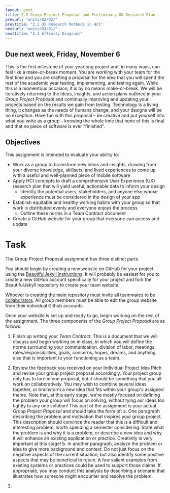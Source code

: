 ```yaml
---
layout: post
title: 2.3 Group Project Proposal and Preliminary UX Research Plan
prevurl: "units/02/02/"
prevtitle: "2.2 UX Research Methods in HCI"
nexturl: "units/03/01/"
nexttitle: "3.1 Affinity Diagrams"
---
```


## Due next week, Friday, November 6

This is the first milestone of your yearlong project and, in many ways, can feel like a make-or-break moment. You are working with your team for the first time and you are drafting a proposal for the idea that you will spend the rest of the academic year testing, implementing, and testing again. While this is a momentous occasion, it is by no means make-or-break. We will be iteratively returning to the ideas, insights, and action plans outlined in your *Group Project Proposal* and continually improving and updating your projects based on the results we gain from testing. Technology is a living thing, it changes as the needs of humans change, and your designs will be no exception. Have fun with this proposal – be creative and put yourself into what you write as a group – knowing the whole time that none of this is final and that no piece of software is ever "finished".

## Objectives

This assignment is intended to evaluate your ability to:
  * Work as a group to brainstorm new ideas and insights, drawing from your diverse knowledge, skillsets, and lived experiences to come up with a useful and well-planned piece of mobile software
  * Apply HCI concepts to draft a comprehensive User Experience (UX) research plan that will yield useful, actionable data to inform your design
    * Identify the potential users, stakeholders, and anyone else whose experience must be considered in the design of your app
  * Establish equitable and healthy working habits with your group so that work is distributed evenly and everyone enjoys the process
    * Outline these norms in a Team Contract document
  * Create a GitHub website for your group that everyone can access and update
  
# Task
 
The Group Project Proposal assignment has three distinct parts. 

You should begin by creating a new website on GitHub for your project, using the [BeautifulJekyll instructions](https://github.com/daattali/beautiful-jekyll#creating-a-user-page-vs-a-project-page). It will probably be easiest for you to create a new GitHub account specifically for your project and fork the BeautifulJekyll repository to create your team website. 

Whoever is creating the main repository must invite all teammates to be [collaborators](https://docs.github.com/en/free-pro-team@latest/github/setting-up-and-managing-your-github-user-account/inviting-collaborators-to-a-personal-repository). All group members must be able to edit the group website from their individual Github accounts.

Once your website is set up and ready to go, begin working on the rest of the assignment. The three components of the *Group Project Proposal* are as follows:

 1. Finish up writing your *Team Contract*. This is a document that we will discuss and begin working on in class, in which you will define the norms surrounding your communication, division of labor, meetings, roles/responsibilities, goals, concerns, hopes, dreams, and anything else that is important to your functioning as a team.
 
 2. Review the feedback you received on your Individual Project Idea Pitch and revise your group project proposal accordingly. Your project group only has to turn in one proposal, but it should be something that you all work on collaboratively. You may wish to combine several ideas together, or brainstorm a new idea that fits within your group's assigned theme. Note that, at this early stage, we're mostly focused on defining the problem your group will focus on solving, without tying our ideas too tightly to any one solution! This part of the assignment is your actual *Group Project Proposal* and should take the form of:
  a. One paragraph describing the problem and motivation that inspires your group project. This description should convince the reader that this is a difficult and interesting problem, worth spending a semester considering. State what the problem is and why it is a problem, or describe a new idea and why it will enhance an existing application or practice.  Creativity is very important at this stage!
  b. In another paragraph, analyze the problem or idea to give more background and context. Do not just focus on the negative aspects of the current situation, but also identify some positive aspects that may be beneficial to retain. A few salient examples from existing systems or practices could be used to support those claims. If appropriate, you may conduct this analysis by describing a scenario that illustrates how someone might encounter and resolve the problem.
 
 3. 
 
